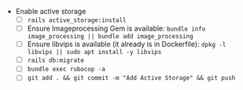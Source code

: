 
  - Enable active storage
    - [ ] `rails active_storage:install`
    - [ ] Ensure Imageprocessing Gem is available: `bundle info image_processing || bundle add image_processing`
    - [ ] Ensure libvips is available (it already is in Dockerfile): `dpkg -l libvips || sudo apt install -y libvips`
    - [ ] `rails db:migrate`
    - [ ] `bundle exec rubocop -a`
    - [ ] `git add . && git commit -m "Add Active Storage" && git push`